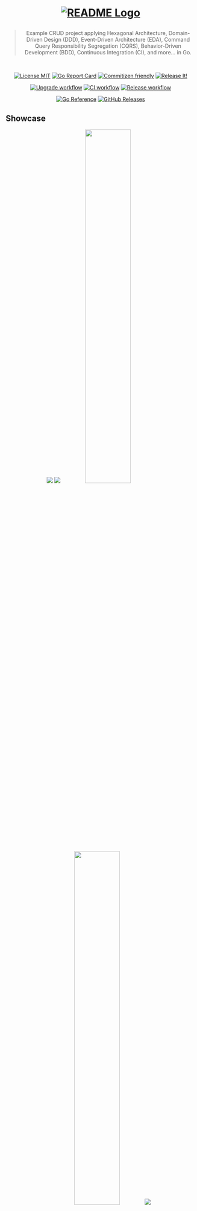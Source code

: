 <h1 align="center">

<!-- [![README Logo](https://raw.githubusercontent.com/bastean/codexgo/main/assets/readme/logo.png)](https://github.com/bastean) -->

[![README Logo](assets/readme/logo.png)](https://github.com/bastean/codexgo)

</h1>

<div align="center">

> Example CRUD project applying Hexagonal Architecture, Domain-Driven Design (DDD), Event-Driven Architecture (EDA), Command Query Responsibility Segregation (CQRS), Behavior-Driven Development (BDD), Continuous Integration (CI), and more... in Go.

</div>

<br />

<div align="center">

[![License MIT](https://img.shields.io/badge/license-MIT-blue.svg)](LICENSE)
[![Go Report Card](https://goreportcard.com/badge/github.com/bastean/codexgo/v4)](https://goreportcard.com/report/github.com/bastean/codexgo/v4)
[![Commitizen friendly](https://img.shields.io/badge/commitizen-friendly-brightgreen.svg)](https://github.com/commitizen/cz-cli)
[![Release It!](https://img.shields.io/badge/%F0%9F%93%A6%F0%9F%9A%80-release--it-orange.svg)](https://github.com/release-it/release-it)

</div>

<div align="center">

[![Upgrade workflow](https://github.com/bastean/codexgo/actions/workflows/upgrade.yml/badge.svg)](https://github.com/bastean/codexgo/actions/workflows/upgrade.yml)
[![CI workflow](https://github.com/bastean/codexgo/actions/workflows/ci.yml/badge.svg)](https://github.com/bastean/codexgo/actions/workflows/ci.yml)
[![Release workflow](https://github.com/bastean/codexgo/actions/workflows/release.yml/badge.svg)](https://github.com/bastean/codexgo/actions/workflows/release.yml)

</div>

<div align="center">

[![Go Reference](https://pkg.go.dev/badge/github.com/bastean/codexgo/v4.svg)](https://pkg.go.dev/github.com/bastean/codexgo/v4)
[![GitHub Releases](https://img.shields.io/github/v/release/bastean/codexgo.svg)](https://github.com/bastean/codexgo/releases)

</div>

## Showcase

<div align="center">

<img src="assets/readme/desktop-home.png" />

<img src="assets/readme/desktop-dashboard.png" />

<img width="49%" src="assets/readme/mobile-home.png" />

<img width="49%" src="assets/readme/mobile-dashboard.png" />

<img src="assets/readme/mail-confirm-account.png" />

</div>

## CLI

### Installation

```bash
go install github.com/bastean/codexgo/v4/cmd/codexgo@latest
```

### Usage

> [!NOTE]
>
> - We need to create an `.env` file where we have our own values defined.
>   - In the [.env.example.cli](deployments/.env.example.cli) file, we can see the values that can be used.
>     - By omitting `CODEXGO_SMTP_*`, the link to confirm the account is sent through the Terminal.
>       - _"Hi \<username\>, please confirm your account through this link: \<link\>"_
>     - We can define our own **SMTP** configuration by simply modifying the `CODEXGO_SMTP_*` variables, then we will be able to receive the links by mail.

```bash
codexgo -h
```

```text
              _________               ________________
_____________ ______  /_____ ____  __ __  ____/__  __ \
_  ___/_  __ \_  __  / _  _ \__  |/_/ _  / __  _  / / /
/ /__  / /_/ // /_/ /  /  __/__>  <   / /_/ /  / /_/ /
\___/  \____/ \__,_/   \___/ /_/|_|   \____/   \____/

Example CRUD project applying Hexagonal Architecture, DDD, EDA, CQRS, BDD, CI, and more... in Go.

Usage: codexgo [flags]

  -env string
    	Path to ENV file (required)
```

## Docker

### Usage (Demo)

> [!NOTE]
>
> - [System Requirements](#locally)
> - In the Demo version, the link to confirm the account is sent through the Terminal.
>   - _"Hi \<username\>, please confirm your account through this link: \<link\>"_
> - We can define our own **SMTP** configuration in the [.env.demo](deployments/.env.demo) file by simply modifying the `CODEXGO_SMTP_*` variables, then we will be able to receive the links by mail.

```bash
make demo
```

## Features

### Project Layout

- Based on [Standard Go Project Layout](https://github.com/golang-standards/project-layout).

### Git

- Hooks managed by [husky](https://github.com/typicode/husky):
  - Pre-Push:
    - Scanning Repository for leaks using [TruffleHog CLI](https://github.com/trufflesecurity/trufflehog) and [Trivy](https://github.com/aquasecurity/trivy)
  - Pre-Commit: [lint-staged](https://github.com/lint-staged/lint-staged)
    - Scanning files for leaks using [TruffleHog CLI](https://github.com/trufflesecurity/trufflehog?tab=readme-ov-file#8-scan-individual-files-or-directories)
    - Formatting
  - Commit-Msg: [commitlint](https://github.com/conventional-changelog/commitlint)
    - Check [Conventional Commits](https://www.conventionalcommits.org) rules
- Commit message helper using [Commitizen](https://github.com/commitizen/cz-cli).
  - Interactive prompt that allows you to write commits following the [Conventional Commits](https://www.conventionalcommits.org) rules:
    ```bash
    make commit
    ```

### Linting/Formatting Tools

- Go: **staticcheck** and **gofmt**.
- templ: **templ fmt**.
- Gherkin: **Cucumber extension**.
- Others: **Prettier cli/extension**.

### Scanners

- [TruffleHog CLI](https://github.com/trufflesecurity/trufflehog): Secrets.
- [Trivy](https://github.com/aquasecurity/trivy): Secrets, Vulnerabilities and Misconfigurations.
- [OSV-Scanner](https://github.com/google/osv-scanner): Vulnerabilities.

### Testing Packages

- Random data generator: [Gofakeit](https://github.com/brianvoe/gofakeit).
- Unit/Integration: [Testify](https://github.com/stretchr/testify).
- Acceptance: [Testify](https://github.com/stretchr/testify), [Godog (Cucumber)](https://github.com/cucumber/godog) and [Playwright](https://github.com/playwright-community/playwright-go).

### Releases

- Automatically managed by [Release It!](https://github.com/release-it/release-it):
  - Before/After Hooks for:
    - Linting
    - Testing
  - Bump version based on [Conventional Commits](https://www.conventionalcommits.org) and [SemVer](https://semver.org/):
    - CHANGELOG generator
    - Commits and Tags generator
    - GitHub Releases

### GitHub

- Actions for:
  - Setup Languages and Dependencies
- Workflows running:
  - Automatically (Triggered by **Push** or **Pull requests**):
    - Secrets Scanning ([TruffleHog Action](https://github.com/trufflesecurity/trufflehog?tab=readme-ov-file#octocat-trufflehog-github-action))
    - Linting
    - Testing
  - Manually (Using the **Actions tab** on GitHub):
    - Upgrade Dependencies
    - Automate Release
- Issue Templates **(Defaults)**.

### Devcontainer

- Multiple Features already pre-configured:
  - Go
  - Node
  - Docker in Docker
- Extensions and their respective settings to work with:
  - Go
  - templ
  - Cucumber
    - Gherkin
  - Prettier
  - Better Comments
  - Todo Tree
  - cSpell

### Docker

- Dockerfile
  - **Multi-stage builds**:
    - Development
    - Testing
    - Build
    - Production
- Compose
  - Switched by ENVs.

### Message Broker

- Routing Key based on [AsyncAPI Topic Definition](https://github.com/fmvilas/topic-definition).

### Security

- Form validation at the client using [Fomantic - Form Validation](https://fomantic-ui.com/behaviors/form.html).
  - On the server, the validations are performed using the **Value Objects** defined in the **Context**.
- Data **authentication** via **JWT** managed by **Session Cookies**.
- Account confirmation via **Mail** or **Terminal**.
- Password hashing using [Bcrypt](https://pkg.go.dev/golang.org/x/crypto/bcrypt).
- Requests **Rate Limiting**.
- Server log files.

### Scripts

- [syncenv](scripts/syncenv/syncenv.go)
  - Synchronize all **.env\*** files in the directory using an **.env** model.
- [copydeps](scripts/copydeps/copydeps.go)
  - Copies the files required by the browser dependencies from the **node_modules** folder and places them inside the **static** folder on the server.
- [upgrade](scripts/upgrade/upgrade.go)
  - Perform the following steps to upgrade the project:
    - Upgrade Go, Node and Tools.
    - Linting and Testing.
    - Commit upgrades.
- [run](deployments/run.sh)
  - Display the logs and redirect them to a file whose name depends on the time at which the service was run.
  - Used in Production Image.

## Domain > (Infrastructure | Application) > Presentation

### Bounded Context (App/Business/Department) > Modules (Troubleshooting) > Layers (Domain, Infrastructure & Application)

- **Domain (Logic Core)**
  - Value Objects (Entities)
    - Mother Creators
    - Unit Tests
  - Messages (Event/Command)
    - Mother Creators
  - Aggregates (Sets of Entities)
    - Aggregate Root (Core Set)
    - Mother Creators
  - Role Interfaces (Ports)
    - Repository
    - Broker
  - Model Interfaces
    - Use Cases
    - Handlers/Consumers
  - Services (Abstract Logic)
  - Errors (Management)
- **Infrastructure (Port Adapters)**
  - Persistence
    - Repository Mocks
    - Implementations (Adapters)
    - Integration Tests
  - Communication
    - Broker Mocks
    - Implementations (Adapters)
    - Integration Tests
- **Application (Orchestration of Domain Logic)**
  - Use Cases
    - Implementations
  - Commands
    - Mother Creators
  - Queries/Responses
    - Mother Creators
  - Handlers/Consumers
    - Implementations
    - Unit Tests

### Services > App > (Presentation)

- **Presentation (Consumers of Bounded Context Modules)**
  - Services (Mapping)
    - Centralize Imports
    - Initializations
  - Server
    - Templates
    - Handlers
      - API
      - Views
    - Routes
      - API `/v*`
      - Views
    - Features (Gherkin)
      - Acceptance Tests

## Workflow

### Idea

The system allows users to register a new account, log in and update their data or permanently delete their account, as well as verify it through a link sent to their email.

### Functionality

It is a monolith where CRUD operations can be performed from different presentations to the same database, this allows us to manage users from the different presentations available, in addition to having a messaging system that allows to communicate the events occurred, thus avoiding a coupling to the source of the same.

### Folders

1. `pkg/context/(modules)`

   - It is the logical core that contains all the necessary functionalities that are agnostic of any **presentation**.

2. `internal/pkg/service`

   - It is responsible for initializing all **context** functionalities so that they are ready for use, as well as for **“mapping”** certain values to centralize all imports required for **presentations** in a single place.

3. `internal/app/(presentations)`

   - These **applications** will be used as **presentations** in order to serve the functionalities to an end user.

### Idiomatic

- **Domain**
  - `errors.New*()`, `errors.BubbleUp()` & `errors.Panic()`
    - Only in the `Domain` layer and in the `*_test.go` files can we throw `errors.Panic()`.
- **Infrastructure**
  - `New*()`, `Open()` & `Close()`
    - `session`
  - `errors.New*()` & `errors.BubbleUp()`
- **Application**
  - `Run()`, `Handle()` & `On()`
  - `errors.New*()` & `errors.BubbleUp()`
- **Presentation**
  - **Modules**
    - `Start()` & `Stop()`
    - `errors.BubbleUp()`
  - **Services / Apps**
    - `Init()`, `Up()` & `Down()`
      - `log.[Wrap]()`
    - `errors.New*()` & `errors.BubbleUp()`
      - In `Apps` we will handle `Bubble Errors`.
- **Main**
  - `log.Fatal()` & `log.[Wrap]()`
    - Only `main()` can use `log.Fatal()`.
- **Logs**
  - `[embed]`
    - We use `[]` to **"embed"** external values such as error messages, fields, etc... inside our messages.
- **ENVs**
  - `os.[Getenv/LookupEnv]()`
    - Only handle `ENVs` directly in the `Presentation` layer and in the `*_test.go` files.
      - At the `Infrastructure` layer, `ENVs` are received via arguments through function parameters.
- **Blocks**
  - `const`, `var`, & `type`
    - We will group only those that are declared on a single line.

## First Steps

### Clone

#### HTTPS

```bash
git clone https://github.com/bastean/codexgo.git && cd codexgo
```

#### SSH

```bash
git clone git@github.com:bastean/codexgo.git && cd codexgo
```

### Initialize

#### Dev Container (recommended)

1. System Requirements

   - [Docker](https://docs.docker.com/get-docker)

     - [Dev Containers](https://marketplace.visualstudio.com/items?itemName=ms-vscode-remote.remote-containers)

2. Start VS Code

   ```bash
   code .
   ```

3. Open Command Palette

   - Ctrl+Shift+P

4. Run

   ```text
   Dev Containers: Reopen in Container
   ```

#### Locally

1. System Requirements

   - [Go](https://go.dev/doc/install)
   - [Node](https://nodejs.org/en/download)
   - [Make](https://www.gnu.org/software/make)
   - [Docker](https://docs.docker.com/get-docker)

2. Run

   ```bash
   make init
   ```

### ZIP

> [!NOTE]
>
> - [System Requirements](#locally)
> - We need to change `<user>` and `<repository>` with our own values.

```bash
curl -sSfLO https://github.com/bastean/codexgo/archive/refs/heads/main.zip \
&& unzip main.zip \
&& mv codexgo-main <repository> \
&& rm main.zip \
&& cd <repository> \
&& make genesis \
&& git commit -m "feat(genesis): codexgo" \
&& git branch -M main \
&& git remote add github https://github.com/<user>/<repository>.git \
&& git push -u github main \
&& git status
```

### GitHub Repository

> [!IMPORTANT]
> These settings are necessary to be able to execute the Actions Workflows.

#### Settings tab

##### Actions

- General

  - Workflow permissions

    - [x] Read and write permissions

##### Secrets and variables

- Actions

  - New repository secret

    - `BOT_GPG_PASSPHRASE`

    - `BOT_GPG_PRIVATE_KEY`

      ```bash
      gpg --armor --export-secret-key [Pub_Key_ID (*-BOT)]
      ```

### Run

#### ENVs

> [!IMPORTANT]
> Before running it, we must initialize the following environment variable files:
>
> - [.env.example](deployments/.env.example)
>   - We will have to create a `.env.(dev|test|prod)` for each runtime environment.
>   - In the [.env.example.demo](deployments/.env.example.demo) file, we can see the values that can be used.
>
> In case we only want to run the **Integration** or **Acceptance** tests, in addition to having the `.env.test` file, we must have the following files created:
>
> - [.env.example.test.integration](deployments/.env.example.test.integration)
>   - Rename the file to `.env.test.integration`.
> - [.env.example.test.acceptance](deployments/.env.example.test.acceptance)
>   - Rename the file to `.env.test.acceptance`.

#### Development

```bash
make compose-dev
```

#### Tests

##### Unit

```bash
make test-unit
```

##### Integration

```bash
make compose-test-integration
```

##### Acceptance

```bash
make compose-test-acceptance
```

##### Unit / Integration / Acceptance

```bash
make compose-tests
```

#### Production

```bash
make compose-prod
```

## Tech Stack

#### Base

- [Go](https://go.dev)
- [Gin](https://gin-gonic.com)
- [templ](https://templ.guide)
  - [Fomantic-UI](https://fomantic-ui.com)
- [RabbitMQ](https://www.rabbitmq.com/tutorials/tutorial-one-go)
- [MongoDB](https://www.mongodb.com/docs/drivers/go)

#### Please see

- [go.mod](go.mod)
- [package.json](package.json)

## Contributing

- Contributions and Feedback are always welcome!
  - [Open a new issue](https://github.com/bastean/codexgo/issues/new/choose)

## License

- [MIT](LICENSE)

